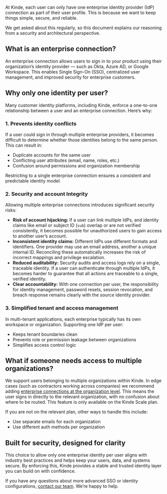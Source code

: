 
At Kinde, each user can only have one enterprise identity provider (IdP) connection as part of their user profile. This is because we want to keep things simple, secure, and reliable.

We get asked about this regularly, so this document explains our reasoning from a security and architectural perspective.

## What is an enterprise connection?

An enterprise connection allows users to sign in to your product using their organization’s identity provider — such as Okta, Azure AD, or Google Workspace. This enables Single Sign-On (SSO), centralized user management, and improved security for enterprise customers.

## Why only one identity per user?

Many customer identity platforms, including Kinde, enforce a one-to-one relationship between a user and an enterprise connection. Here’s why:

### 1. Prevents identity conflicts

If a user could sign in through multiple enterprise providers, it becomes difficult to determine whether those identities belong to the same person. This can result in:

- Duplicate accounts for the same user
- Conflicting user attributes (email, name, roles, etc.)
- Confusion around permissions and organization membership

Restricting to a single enterprise connection ensures a consistent and predictable identity model.

### 2. Security and account Integrity

Allowing multiple enterprise connections introduces significant security risks:

- **Risk of account hijacking:** If a user can link multiple IdPs, and identity claims like email or subject ID (`sub`) overlap or are not verified consistently, it becomes possible for unauthorized users to gain access to another user’s account.
- **Inconsistent identity claims:** Different IdPs use different formats and identifiers. One provider may use an email address, another a unique internal ID. Reconciling these automatically increases the risk of incorrect mappings and privilege escalation.
- **Reduced auditability:** Security audits and access logs rely on a single, traceable identity. If a user can authenticate through multiple IdPs, it becomes harder to guarantee that all actions are traceable to a single, verified identity.
- **Clear accountability:** With one connection per user, the responsibility for identity management, password resets, session revocation, and breach response remains clearly with the source identity provider.

### 3. Simplified tenant and access management

In multi-tenant applications, each enterprise typically has its own workspace or organization. Supporting one IdP per user:

- Keeps tenant boundaries clean
- Prevents role or permission leakage between organizations
- Simplifies access control logic

## What if someone needs access to multiple organizations?

We support users belonging to multiple organizations within Kinde. In edge cases (such as contractors working across companies) we recommend adding [enterprise connections at the organization level](/authenticate/enterprise-connections/enterprise-connections-b2b/). This means the user signs in directly to the relevant organization, with no confusion about where to be routed. This feature is only available on the Kinde Scale plan.

If you are not on the relevant plan, other ways to handle this include:

- Use separate emails for each organization
- Use different auth methods per organization

## Built for security, designed for clarity

This choice to allow only one enterprise identity per user aligns with industry best practices and helps keep your users, data, and systems secure. By enforcing this, Kinde provides a stable and trusted identity layer you can build on with confidence. 

If you have any questions about more advanced SSO or identity configurations, [contact our team](https://kinde.com/contact). We’re happy to help.
